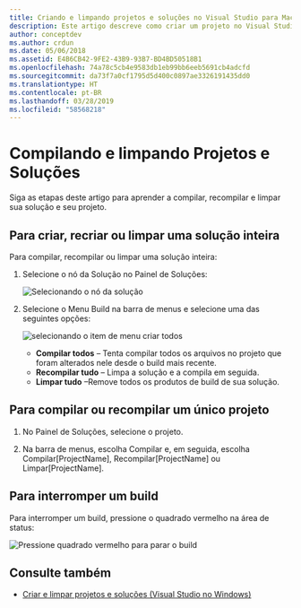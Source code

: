 ```yaml
---
title: Criando e limpando projetos e soluções no Visual Studio para Mac
description: Este artigo descreve como criar um projeto no Visual Studio para Mac
author: conceptdev
ms.author: crdun
ms.date: 05/06/2018
ms.assetid: E4B6CB42-9FE2-43B9-93B7-BD4BD50518B1
ms.openlocfilehash: 74a78c5cb4e9583db1eb99bb6eeb5691cb4adcfd
ms.sourcegitcommit: da73f7a0cf1795d5d400c0897ae3326191435dd0
ms.translationtype: HT
ms.contentlocale: pt-BR
ms.lasthandoff: 03/28/2019
ms.locfileid: "58568218"
---
```

# <a name="building-and-cleaning-projects-and-solutions"></a>Compilando e limpando Projetos e Soluções

Siga as etapas deste artigo para aprender a compilar, recompilar e limpar sua solução e seu projeto.

## <a name="to-build-rebuild-or-clean-an-entire-solution"></a>Para criar, recriar ou limpar uma solução inteira

Para compilar, recompilar ou limpar uma solução inteira:

1. Selecione o nó da Solução no Painel de Soluções:

    ![Selecionando o nó da solução](media/compiling-and-building-image1.png)

2. Selecione o Menu Build na barra de menus e selecione uma das seguintes opções:

    ![selecionando o item de menu criar todos](media/compiling-and-building-image2.png)

    * **Compilar todos** – Tenta compilar todos os arquivos no projeto que foram alterados nele desde o build mais recente.
    * **Recompilar tudo** – Limpa a solução e a compila em seguida.
    * **Limpar tudo** –Remove todos os produtos de build de sua solução.

## <a name="to-build-or-rebuild-a-single-project"></a>Para compilar ou recompilar um único projeto

1. No Painel de Soluções, selecione o projeto.

2. Na barra de menus, escolha Compilar e, em seguida, escolha Compilar[ProjectName], Recompilar[ProjectName] ou Limpar[ProjectName].

## <a name="to-stop-a-build"></a>Para interromper um build

Para interromper um build, pressione o quadrado vermelho na área de status:

![Pressione quadrado vermelho para parar o build](media/compiling-and-building-image3.png)

## <a name="see-also"></a>Consulte também

- [Criar e limpar projetos e soluções (Visual Studio no Windows)](/visualstudio/ide/building-and-cleaning-projects-and-solutions-in-visual-studio)
